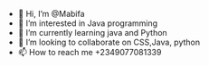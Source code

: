 - 👋 Hi, I’m @Mabifa
- 👀 I’m interested in Java programming
- 🌱 I’m currently learning java and Python
- 💞️ I’m looking to collaborate on CSS,Java, python
- 📫 How to reach me +2349077081339

<!---
Mabifa/Mabifa is a ✨ special ✨ repository because its `README.md` (this file) appears on your GitHub profile.
You can click the Preview link to take a look at your changes.
--->
